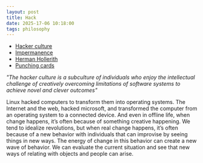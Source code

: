 ```yaml
---
layout: post
title: Hack
date: 2025-17-06 10:18:00
tags: philosophy
---
```


- [Hacker culture](https://en.wikipedia.org/wiki/Hacker_culture)
- [Impermanence](https://en.wikipedia.org/wiki/Impermanence)
- [Herman Hollerith](https://www.youtube.com/watch?v=GoUK2_vXqQk)
- [Punching cards](https://www.youtube.com/watch?v=KG2M4ttzBnY)

<em>"The hacker culture is a subculture of individuals who enjoy the intellectual challenge of creatively overcoming limitations of software systems to achieve novel and clever outcomes"</em>

Linux hacked computers to transform them into operating systems. The Internet and the web, hacked microsoft, and transformed the computer from an operating system to a connected device. And even in offline life, when change happens, it’s often because of something creative happening. We tend to idealize revolutions, but when real change happens, it’s often because of a new behavior with individuals that can improvise by seeing things in new ways. The energy of change in this behavior can create a new wave of behavior. We can evaluate the current situation and see that new ways of relating with objects and people can arise.
